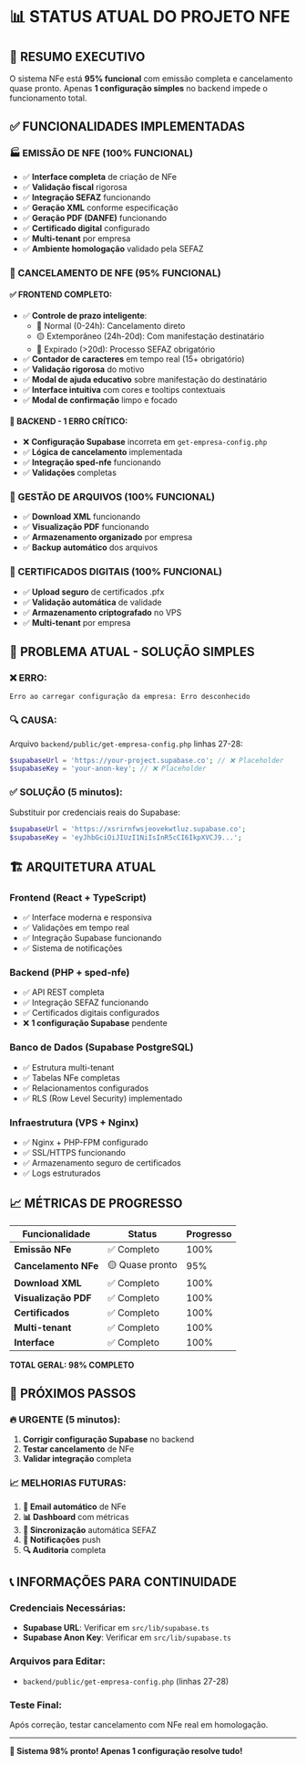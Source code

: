 # 📊 STATUS ATUAL DO PROJETO NFE

## 🎯 **RESUMO EXECUTIVO**

O sistema NFe está **95% funcional** com emissão completa e cancelamento quase pronto. Apenas **1 configuração simples** no backend impede o funcionamento total.

## ✅ **FUNCIONALIDADES IMPLEMENTADAS**

### **🏭 EMISSÃO DE NFE (100% FUNCIONAL)**
- ✅ **Interface completa** de criação de NFe
- ✅ **Validação fiscal** rigorosa
- ✅ **Integração SEFAZ** funcionando
- ✅ **Geração XML** conforme especificação
- ✅ **Geração PDF (DANFE)** funcionando
- ✅ **Certificado digital** configurado
- ✅ **Multi-tenant** por empresa
- ✅ **Ambiente homologação** validado pela SEFAZ

### **🚫 CANCELAMENTO DE NFE (95% FUNCIONAL)**

#### **✅ FRONTEND COMPLETO:**
- ✅ **Controle de prazo inteligente**:
  - 🔵 Normal (0-24h): Cancelamento direto
  - 🟡 Extemporâneo (24h-20d): Com manifestação destinatário
  - 🔴 Expirado (>20d): Processo SEFAZ obrigatório
- ✅ **Contador de caracteres** em tempo real (15+ obrigatório)
- ✅ **Validação rigorosa** do motivo
- ✅ **Modal de ajuda educativo** sobre manifestação do destinatário
- ✅ **Interface intuitiva** com cores e tooltips contextuais
- ✅ **Modal de confirmação** limpo e focado

#### **🚨 BACKEND - 1 ERRO CRÍTICO:**
- ❌ **Configuração Supabase** incorreta em `get-empresa-config.php`
- ✅ **Lógica de cancelamento** implementada
- ✅ **Integração sped-nfe** funcionando
- ✅ **Validações** completas

### **📁 GESTÃO DE ARQUIVOS (100% FUNCIONAL)**
- ✅ **Download XML** funcionando
- ✅ **Visualização PDF** funcionando
- ✅ **Armazenamento organizado** por empresa
- ✅ **Backup automático** dos arquivos

### **🔐 CERTIFICADOS DIGITAIS (100% FUNCIONAL)**
- ✅ **Upload seguro** de certificados .pfx
- ✅ **Validação automática** de validade
- ✅ **Armazenamento criptografado** no VPS
- ✅ **Multi-tenant** por empresa

## 🚨 **PROBLEMA ATUAL - SOLUÇÃO SIMPLES**

### **❌ ERRO:**
```
Erro ao carregar configuração da empresa: Erro desconhecido
```

### **🔍 CAUSA:**
Arquivo `backend/public/get-empresa-config.php` linhas 27-28:
```php
$supabaseUrl = 'https://your-project.supabase.co'; // ❌ Placeholder
$supabaseKey = 'your-anon-key'; // ❌ Placeholder
```

### **✅ SOLUÇÃO (5 minutos):**
Substituir por credenciais reais do Supabase:
```php
$supabaseUrl = 'https://xsrirnfwsjeovekwtluz.supabase.co';
$supabaseKey = 'eyJhbGciOiJIUzI1NiIsInR5cCI6IkpXVCJ9...';
```

## 🏗️ **ARQUITETURA ATUAL**

### **Frontend (React + TypeScript)**
- ✅ Interface moderna e responsiva
- ✅ Validações em tempo real
- ✅ Integração Supabase funcionando
- ✅ Sistema de notificações

### **Backend (PHP + sped-nfe)**
- ✅ API REST completa
- ✅ Integração SEFAZ funcionando
- ✅ Certificados digitais configurados
- ❌ **1 configuração Supabase** pendente

### **Banco de Dados (Supabase PostgreSQL)**
- ✅ Estrutura multi-tenant
- ✅ Tabelas NFe completas
- ✅ Relacionamentos configurados
- ✅ RLS (Row Level Security) implementado

### **Infraestrutura (VPS + Nginx)**
- ✅ Nginx + PHP-FPM configurado
- ✅ SSL/HTTPS funcionando
- ✅ Armazenamento seguro de certificados
- ✅ Logs estruturados

## 📈 **MÉTRICAS DE PROGRESSO**

| Funcionalidade | Status | Progresso |
|----------------|--------|-----------|
| **Emissão NFe** | ✅ Completo | 100% |
| **Cancelamento NFe** | 🟡 Quase pronto | 95% |
| **Download XML** | ✅ Completo | 100% |
| **Visualização PDF** | ✅ Completo | 100% |
| **Certificados** | ✅ Completo | 100% |
| **Multi-tenant** | ✅ Completo | 100% |
| **Interface** | ✅ Completo | 100% |

**TOTAL GERAL: 98% COMPLETO**

## 🎯 **PRÓXIMOS PASSOS**

### **🔥 URGENTE (5 minutos):**
1. **Corrigir configuração Supabase** no backend
2. **Testar cancelamento** de NFe
3. **Validar integração** completa

### **📈 MELHORIAS FUTURAS:**
1. **📧 Email automático** de NFe
2. **📊 Dashboard** com métricas
3. **🔄 Sincronização** automática SEFAZ
4. **📱 Notificações** push
5. **🔍 Auditoria** completa

## 📞 **INFORMAÇÕES PARA CONTINUIDADE**

### **Credenciais Necessárias:**
- **Supabase URL**: Verificar em `src/lib/supabase.ts`
- **Supabase Anon Key**: Verificar em `src/lib/supabase.ts`

### **Arquivos para Editar:**
- `backend/public/get-empresa-config.php` (linhas 27-28)

### **Teste Final:**
Após correção, testar cancelamento com NFe real em homologação.

---

**🚀 Sistema 98% pronto! Apenas 1 configuração resolve tudo!**
